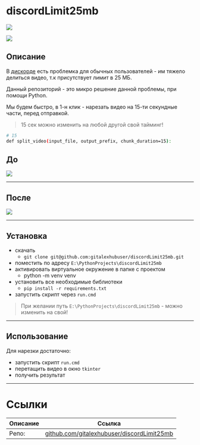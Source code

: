 # discordLimit25mb

![](https://i.imgur.com/bGnhrGR.png)

![](https://i.imgur.com/ZR94TDk.png)

## Описание

В [дискорде](https://discord.gg/Jgmf7AJ) есть проблемка для обычных пользователей - им тяжело делиться видео, т.к присутствует лимит в 25 МБ.

Данный репозиторий - это микро решение данной проблемы, при помощи Python.

Мы будем быстро, в 1-н клик - нарезать видео на 15-ти секундные части, перед отправкой.

> 15 сек можно изменить на любой другой свой тайминг!

```bash
# 15
def split_video(input_file, output_prefix, chunk_duration=15):
```

## До

![](https://i.imgur.com/4BHVyml.png)

---

## После

![](https://i.imgur.com/hx9yI5e.png)

---

## Установка

- скачать
    - `git clone git@github.com:gitalexhubuser/discordLimit25mb.git`
- поместить по адресу `E:\PythonProjects\discordLimit25mb`
- активировать виртуальное окружение в папке с проектом
    - python -m venv venv
- установить все необходимые библиотеки
    - `pip install -r requirements.txt`
- запустить скрипт через `run.cmd`

> При желании путь `E:\PythonProjects\discordLimit25mb` - можно изменить на свой!

---

## Использование

Для нарезки достаточно:
- запустить скрипт `run.cmd`
- перетащить видео в окно `tkinter`
- получить результат

---

# Ссылки
| Описание | Ссылка |
| ------ | ------ |
Репо: | [github.com/gitalexhubuser/discordLimit25mb](https://github.com/gitalexhubuser/discordLimit25mb)
